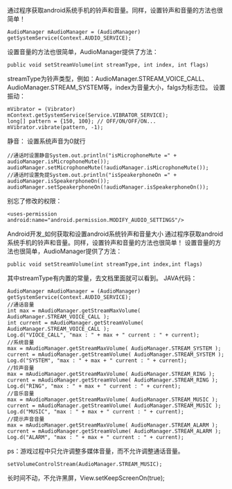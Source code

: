 通过程序获取android系统手机的铃声和音量。同样，设置铃声和音量的方法也很简单！ 
```  
AudioManager mAudioManager = (AudioManager) getSystemService(Context.AUDIO_SERVICE);
```
设置音量的方法也很简单，AudioManager提供了方法： 
```  
public void setStreamVolume(int streamType, int index, int flags)
```
streamType为铃声类型，例如：AudioManager.STREAM_VOICE_CALL、AudioManager.STREAM_SYSTEM等，index为音量大小，falgs为标志位。
设置振动：
```  
mVibrator = (Vibrator) mContext.getSystemService(Service.VIBRATOR_SERVICE);   
long[] pattern = {150, 100}; // OFF/ON/OFF/ON...  
mVibrator.vibrate(pattern, -1);
```
静音：
设置系统声音为0就行
```  
//通话时设置静音System.out.println("isMicrophoneMute =" + audioManager.isMicrophoneMute());
audioManager.setMicrophoneMute(!audioManager.isMicrophoneMute());
//通话时设置免提System.out.println("isSpeakerphoneOn =" + audioManager.isSpeakerphoneOn());
audioManager.setSpeakerphoneOn(!audioManager.isSpeakerphoneOn());
```
别忘了修改的权限：
```  
<uses-permission android:name="android.permission.MODIFY_AUDIO_SETTINGS"/>
```
Android开发_如何获取和设置android系统铃声和音量大小
通过程序获取android系统手机的铃声和音量。同样，设置铃声和音量的方法也很简单！
设置音量的方法也很简单，AudioManager提供了方法：
```  
public void setStreamVolume(int streamType,int index,int flags)
```
其中streamType有内置的常量，去文档里面就可以看到。
JAVA代码：
```  
AudioManager mAudioManager = (AudioManager) getSystemService(Context.AUDIO_SERVICE);
//通话音量
int max = mAudioManager.getStreamMaxVolume( AudioManager.STREAM_VOICE_CALL );
int current = mAudioManager.getStreamVolume( AudioManager.STREAM_VOICE_CALL );
Log.d("VIOCE_CALL", "max : " + max + " current : " + current);
//系统音量
max = mAudioManager.getStreamMaxVolume( AudioManager.STREAM_SYSTEM );
current = mAudioManager.getStreamVolume( AudioManager.STREAM_SYSTEM );
Log.d("SYSTEM", "max : " + max + " current : " + current);
//铃声音量
max = mAudioManager.getStreamMaxVolume( AudioManager.STREAM_RING );
current = mAudioManager.getStreamVolume( AudioManager.STREAM_RING );
Log.d("RING", "max : " + max + " current : " + current);
//音乐音量
max = mAudioManager.getStreamMaxVolume( AudioManager.STREAM_MUSIC );
current = mAudioManager.getStreamVolume( AudioManager.STREAM_MUSIC );
Log.d("MUSIC", "max : " + max + " current : " + current);
//提示声音音量
max = mAudioManager.getStreamMaxVolume( AudioManager.STREAM_ALARM );
current = mAudioManager.getStreamVolume( AudioManager.STREAM_ALARM );
Log.d("ALARM", "max : " + max + " current : " + current);
```
ps：游戏过程中只允许调整多媒体音量，而不允许调整通话音量。
```  
setVolumeControlStream(AudioManager.STREAM_MUSIC);
```
长时间不动，不允许黑屏，View.setKeepScreenOn(true);